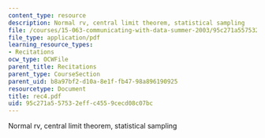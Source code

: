 ```yaml
---
content_type: resource
description: Normal rv, central limit theorem, statistical sampling
file: /courses/15-063-communicating-with-data-summer-2003/95c271a557532effc4559cecd08c07bc_rec4.pdf
file_type: application/pdf
learning_resource_types:
- Recitations
ocw_type: OCWFile
parent_title: Recitations
parent_type: CourseSection
parent_uid: b8a97bf2-d10a-8e1f-fb47-98a896190925
resourcetype: Document
title: rec4.pdf
uid: 95c271a5-5753-2eff-c455-9cecd08c07bc
---
```

Normal rv, central limit theorem, statistical sampling

